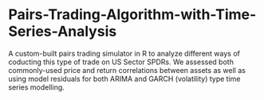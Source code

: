 # Pairs-Trading-Algorithm-with-Time-Series-Analysis
A custom-built pairs trading simulator in R to analyze different ways of coducting this type of trade on US Sector SPDRs. We assessed both commonly-used price and return correlations between assets as well as using model residuals  for both ARIMA and GARCH (volatility) type time series modelling. 
